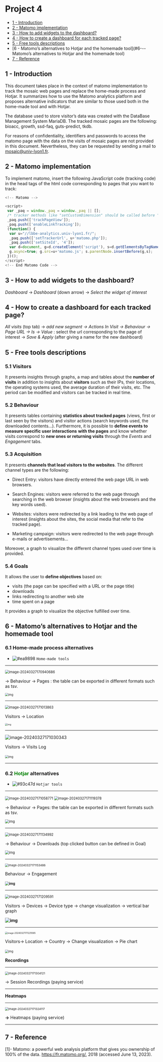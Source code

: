 # Project 4


- [1 - Introduction](#1---introduction)
- [2 - Matomo implementation](#2---matomo-implementation)
- [3 - How to add widgets to the dashboard?](#3---how-to-add-widgets-to-the-dashboard)
- [4 - How to create a dashboard for each tracked page?](#4---how-to-create-a-dashboard-for-each-tracked-page)
- [5 - Free tools descriptions](#5---free-tools-descriptions)
- [6 - Matomo’s alternatives to Hotjar and the homemade tool](#6---Matomo’s alternatives to Hotjar and the homemade tool)
- [7 - Reference](#7---reference)

## 1 - Introduction 

This document takes place in the context of matomo implementation to track the mosaic web pages and replace the home-made process and Hotjar. It summarizes how to use the Matomo analytics platform and proposes alternative indicators that are similar to those used both in the home-made tool and with Hotjar.

The database used to store visitor’s data was created with the DataBase Management System MariaDB. The tracked mosaic pages are the following: bioacc, growth, ssd-faq, guts-predict, tkdb. 

For reasons of confidentiality, identifiers and passwords to access the matomo page with the data on the visits of mosaic pages are not provided in this document. Nevertheless, they can be requested by sending a mail to mosaic@univ-lyon1.fr.

## 2 - Matomo implementation

 

To implement matomo, insert the following JavaScript code (tracking code) in the head tags of the html code corresponding to pages that you want to track:

~~~~javascript
<!-- Matomo -->

<script>
 var _paq = window._paq = window._paq || [];
 /* tracker methods like "setCustomDimension" should be called before "trackPageView" */
 _paq.push(['trackPageView']);
 _paq.push(['enableLinkTracking']);
 (function() {
  var u="//lbbe-analytics.univ-lyon1.fr/";
  _paq.push(['setTrackerUrl', u+'matomo.php']);
  _paq.push(['setSiteId', '4']);
  var d=document, g=d.createElement('script'), s=d.getElementsByTagName('script')[0];
  g.async=true; g.src=u+'matomo.js'; s.parentNode.insertBefore(g,s);
 })();
</script>
<!-- End Matomo Code -->
~~~~

## 3 - How to add widgets to the dashboard?

*Dashboard* → *Dashboard* (down arrow) → *Select the widget of interest*

## 4 - How to create a dashboard for each tracked page? 

*All visits* (top tab) → *add new segment → Actions In Visit → Behaviour → Page URL → Is → Value* : select the url corresponding to the page of interest → *Save & Apply* (after giving a name for the new dashboard)

## 5 - Free tools descriptions

### 5.1 Visitors

It presents insights through graphs, a map and tables about the **number of visits** in addition to insights about **visitors** such as their IPs, their locations, the operating systems used, the average duration of their visits, etc. The period can be modified and visitors can be tracked in real time. 

### 5.2 Behaviour

It presents tables containing **statistics about tracked pages** (views, first or last seen by the visitors) and visitor actions (search keywords used, the downloaded contents…). Furthermore, it is possible to **define events to measure specific user interactions** **with the pages** and know whether visits correspond to **new ones or returning visits** through the *Events* and *Engagement* tabs. 

### 5.3 Acquisition

It presents **channels that lead visitors to the websites**. The different channel types are the following:

- Direct Entry: visitors have directly entered the web page URL in web browsers. 

- Search Engines: visitors were referred to the web page through searching in the web browser (insights about the web browsers and the key words used).
- Websites: visitors were redirected by a link leading to the web page of interest (insights about the sites, the social media that refer to the tracked page).
- Marketing campaign: visitors were redirected to the web page through e-mails or advertisements…

Moreover, a graph to visualize the different channel types used over time is provided. 

### 5.4 Goals

It allows the user to **define objectives** based on:

- visits (the page can be specified with a URL or the page title)
- downloads 
- links redirecting to another web site
- time spent on a page

It provides a graph to visualize the objective fulfilled over time. 

## 6 - Matomo’s alternatives to Hotjar and the homemade tool

### 6.1 Home-made process alternatives

- ![#ea9898](https://placehold.co/15x15/ea9898/ea9898.png) `Home-made tools`
____________________



<img src="./Project 4.assets/image-20240327170940686.png" alt="image-20240327170940686" style="zoom: 80%;" />

→ Behaviour → Pages : the table can be exported in different formats such as tsv. 

<img src="./Project 4.assets/z6-C3KWujpUvBdjHwQreJF97XuflR2WiI28VN3gk0mNZcG5iq2nCPkosp1imfo628qjEJgMWWkUMGsRzxWVVmFIWp2YTVuqr2KSiIm72Pgbk7j5rjPbZ6Wmdv3yzodRFH6u3_AeUGXAPZPGyKB47KH8.png" alt="img" style="zoom: 67%;" />

_________________________



<img src="./Project 4.assets/image-20240327171013863.png" alt="image-20240327171013863" style="zoom:80%;" />

Visitors → Location 

<img src="./Project 4.assets/bXxHoTXSfdDgDO4-pq1zthk91DBccpSxuoiKlbMd2H-WEjTo9ZcjX_Nd0XKXQdH78L5GI6U2sJtoQ1J4obq5__YufgYonPqO2LuXOICcqRrbF2JBbd5xtfrwvtJCqnwcL_xeV_c4Oal7XW3YEE6_UC8.png" alt="img" style="zoom: 50%;" />

________________________



<img src="./Project 4.assets/image-20240327171030343.png" alt="image-20240327171030343">

Visitors → Visits Log

​				<img src="./Project 4.assets/Y_DqKGxsX3xl4pW3H00irTzobIxfa6CMrDtPHwyX-x5D6dk0v3OVriApEpwFsebhaD2OR_MLGhRWjHMCwAarfETb8zqMLcAqYXwUjGLdpofMdj7vsdZeF3rwvhhDcsbCPkHhmXt9HGKGJHrvIzDw-cE.png" alt="img" style="zoom: 67%;" />

__________________________________



### 6.2 <span style="color:green">Hotjar</span>  alternatives

- ![#93c47d](https://placehold.co/15x15/93c47d/93c47d.png) `Hotjar tools`
_________________________



<img src="./Project 4.assets/image-20240327171058771.png" alt="image-20240327171058771" style="zoom: 80%;" />

<img src="./Project 4.assets/image-20240327171119378.png" alt="image-20240327171119378" style="zoom:80%;" />

→ Behaviour → Pages: the table can be exported in different formats such as tsv. 



<img src="./Project 4.assets/9n3WHEqWbjcJPH-yX6X1OSL0Rtp55rz-Z_3z2nSrnKkW3y7Po8MkAB2WR4uBvGHKfZ9KPH8pK9J0wd3f8H0V6TeQZPTacbDGBzJwc3iNmsb2o90N0ZZSfgdeeIhiR-Aeh18lJNRkedy8oGQS1Q59dZI.png" alt="img" style="zoom:80%;" />



_________________



<img src="./Project 4.assets/image-20240327171134992.png" alt="image-20240327171134992" style="zoom: 80%;" />

 → Behaviour → Downloads (top clicked button can be defined in Goal) 

<img src="./Project 4.assets/ygtZjn11j6I6kv1baDApU3WL0pb8aYMXYNUv33x1q8hxoH7dzmbW3WnCDjVU1IGeUJ1H-nxa0AuRAfjiCYGf_aMNDtUticjp-wrLvFXvNmqfQESpaplXf7bmP9ewLl-YNF8WjOjSROhxvowOYopxK3Y.png" alt="img" style="zoom: 80%;" />

_____________________



<img src="./Project 4.assets/image-20240327171153486.png" alt="image-20240327171153486" style="zoom:67%;" />

Behaviour → Engagement 

​					**<img src="./Project 4.assets/oZNL55kn5-VUA7oNNWfB_7eejNjDAe08z6JbrpgQMbI7ChiAtx4G0-MtUhTPRDMQw4IINissg0uYoMx1lAyW9FK7j4d_yfub57d9G3WKj2sEzqDntpheL1L9vQLjusj03lZyiWVOoqdFOV-X1V1WU9k.png" alt="img" style="zoom: 80%;" />**

____



<img src="./Project 4.assets/image-20240327171209591.png" alt="image-20240327171209591" style="zoom:80%;" />

Visitors → Devices → Device type → change visualization → vertical bar graph

​								**<img src="./Project 4.assets/QKPXDKjFFGYlo-G4gsBC0gSKCyrHYxOpBC6VjiuZablcVe4GQ3sOUV-0W7DVxOHyrq4zcgkDaaHv0uastbqvRUz0FethRaf0Om4Av5GdbC4LFu8gvMKPBj_CltES7BN86VA7x1eOt4RTdi_2MoqcKN0.png" alt="img"  />**

_____________



<img src="./Project 4.assets/image-20240327171225565.png" alt="image-20240327171225565" style="zoom:50%;" />

Visitors→ Location → Country → Change visualization → Pie chart 

​							<img src="./Project 4.assets/_s-ZcZczkzAlzi5IgMm7wHEQUl5Q4xsv91oFntzjWPPlH29yMxrjOK3-gWCx95xv69g4EgQYvoyawpWmDc0Mze4Hjp4a_RDyfCyD821zBnqw1P5ePuLQFYTVxzK6vW_-vmBNOmMFFFHgVgrF_lo7TiU.png" alt="img" style="zoom:67%;" />

 

**Recordings**

_____________



<img src="./Project 4.assets/PixPin_2024-03-28_13-58-16.png" alt="image-20240327171304121" style="zoom:67%;" />

→ Session Recordings (paying service)

__________________



**Heatmaps**

____________________



<img src="./Project 4.assets/image-20240327171324117.png" alt="image-20240327171324117" style="zoom:67%;" />

**→** Heatmaps (paying service)

___________________



## 7 - Reference

[1]- Matomo: a powerful web analysis platform that gives you ownership of 100% of the data. https://fr.matomo.org/, 2018 (accessed June 13, 2023).
